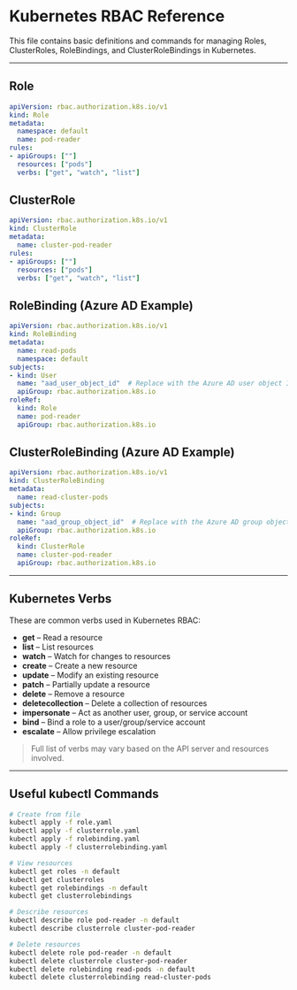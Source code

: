 
# Kubernetes RBAC Reference

This file contains basic definitions and commands for managing Roles, ClusterRoles, RoleBindings, and ClusterRoleBindings in Kubernetes.

---

## Role

```yaml
apiVersion: rbac.authorization.k8s.io/v1
kind: Role
metadata:
  namespace: default
  name: pod-reader
rules:
- apiGroups: [""]
  resources: ["pods"]
  verbs: ["get", "watch", "list"]
```

## ClusterRole

```yaml
apiVersion: rbac.authorization.k8s.io/v1
kind: ClusterRole
metadata:
  name: cluster-pod-reader
rules:
- apiGroups: [""]
  resources: ["pods"]
  verbs: ["get", "watch", "list"]
```

## RoleBinding (Azure AD Example)

```yaml
apiVersion: rbac.authorization.k8s.io/v1
kind: RoleBinding
metadata:
  name: read-pods
  namespace: default
subjects:
- kind: User
  name: "aad_user_object_id"  # Replace with the Azure AD user object ID
  apiGroup: rbac.authorization.k8s.io
roleRef:
  kind: Role
  name: pod-reader
  apiGroup: rbac.authorization.k8s.io
```

## ClusterRoleBinding (Azure AD Example)

```yaml
apiVersion: rbac.authorization.k8s.io/v1
kind: ClusterRoleBinding
metadata:
  name: read-cluster-pods
subjects:
- kind: Group
  name: "aad_group_object_id"  # Replace with the Azure AD group object ID
  apiGroup: rbac.authorization.k8s.io
roleRef:
  kind: ClusterRole
  name: cluster-pod-reader
  apiGroup: rbac.authorization.k8s.io
```

---

## Kubernetes Verbs

These are common verbs used in Kubernetes RBAC:

- **get** – Read a resource
- **list** – List resources
- **watch** – Watch for changes to resources
- **create** – Create a new resource
- **update** – Modify an existing resource
- **patch** – Partially update a resource
- **delete** – Remove a resource
- **deletecollection** – Delete a collection of resources
- **impersonate** – Act as another user, group, or service account
- **bind** – Bind a role to a user/group/service account
- **escalate** – Allow privilege escalation

> Full list of verbs may vary based on the API server and resources involved.

---

## Useful kubectl Commands

```bash
# Create from file
kubectl apply -f role.yaml
kubectl apply -f clusterrole.yaml
kubectl apply -f rolebinding.yaml
kubectl apply -f clusterrolebinding.yaml

# View resources
kubectl get roles -n default
kubectl get clusterroles
kubectl get rolebindings -n default
kubectl get clusterrolebindings

# Describe resources
kubectl describe role pod-reader -n default
kubectl describe clusterrole cluster-pod-reader

# Delete resources
kubectl delete role pod-reader -n default
kubectl delete clusterrole cluster-pod-reader
kubectl delete rolebinding read-pods -n default
kubectl delete clusterrolebinding read-cluster-pods
```
